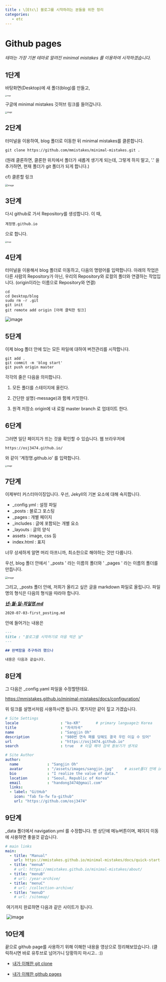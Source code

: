 ```yaml
---
title : \[Etc\] 블로그를 시작하려는 분들을 위한 정리
categories:
   - etc
---
```


# Github pages

*테마는 가장 기본 테마로 알려진 minimal mistakes 를 이용하여 시작하겠습니다.* 


## 1단계
바탕화면(Desktop)에 새 폴더(blog)를 만들고, 

<img src="https://user-images.githubusercontent.com/42775225/86331308-de079d00-bc83-11ea-9c7d-33de58a1edb1.png" alt="image" style="zoom:33%;" />

   

구글에 minimal mistakes 깃허브 링크를 들어갑니다.

<img src="https://user-images.githubusercontent.com/42775225/86331140-9f71e280-bc83-11ea-8949-c415fe65ab69.png" alt="image " style="zoom:40%;" />





## 2단계
터미널을 이용하여, blog 폴더로 이동한 뒤 minimal mistakes를 클론합니다.

```shell
git clone https://github.com/mmistakes/minimal-mistakes.git .
```

(원래 클론하면, 클론한 위치에서 폴더가 새롭게 생기게 되는데, 그렇게 하지 말고, '.' 을 추가하면, 현재 폴더가 git 폴더가 되게 합니다.)

cf) 클론할 링크

<img src="https://user-images.githubusercontent.com/42775225/86332116-03e17180-bc85-11ea-9e72-b470f436bcc1.png" alt="image" style="zoom:50%;" />





## 3단계 

다시 github로 가서 Repository를 생성합니다. 이 때, 

```shell
계정명.github.io
```

으로 합니다.

<img src="https://user-images.githubusercontent.com/42775225/86329271-deeaff80-bc80-11ea-909d-098be9b9b99f.png" alt="image " style="zoom:35%;" />





## 4단계

터미널을 이용해서 blog 폴더로 이동하고, 다음의 명령어를 입력합니다. 아래의 작업은 다른 사람의 Repository가 아닌, 우리의 Repository와 로컬의 폴더와 연결하는 작업입니다. (origin이라는 이름으로 Repository와 연결)

```shell
cd
cd Desktop/blog
sudo rm -r .git
git init
git remote add origin [아래 클릭한 링크]
```

![image](https://user-images.githubusercontent.com/42775225/86333178-84ed3880-bc86-11ea-8ba8-820b15e6bc25.png)



## 5단계 

이제 blog 폴더 안에 있는 모든 파일에 대하여 버전관리를 시작합니다. 

```shell
git add .
git commit -m 'blog start'
git push origin master
```

각각의 줄은 다음을 의미합니다.

1) 모든 폴더를 스테이지에 올린다.

2) 간단한 설명(-message)과 함께 커밋한다.

3) 원격 저장소 origin에 내 로컬 master branch 로 업데이트 한다.





## 6단계 

그러면 일단 페이지가 뜨는 것을 확인할 수 있습니다. 웹 브라우저에 

```
https://osj3474.github.io/
```

와 같이 '계정명.github.io' 를 입력합니다.



<img src="https://user-images.githubusercontent.com/42775225/86428687-53c54480-bd28-11ea-94a7-881c1df3ac2d.png" alt="image " style="zoom:40%;" />

## 7단계 

이제부터 커스터마이징입니다. 우선, Jekyll의 기본 요소에 대해 숙지합니다.

- _config.yml : 설정 파일
- _posts : 블로그 포스팅
- _pages : 개별 페이지
- _includes : 글에 포함되는 개별 요소
- _layouts : 글의 양식
- assets : image, css 등
- index.html : 표지

너무 상세하게 알면 머리 아프니까, 최소한으로 해야하는 것만 다룹니다. 

우선, blog 폴더 안에서 ' _posts ' 라는 이름의 폴더와   ' _pages ' 라는 이름의 폴더를 만듭니다.

<img src="https://user-images.githubusercontent.com/42775225/86442193-59cb1d80-bd48-11ea-986a-378e0de26bec.png" alt="image " style="zoom:50%;" />

그리고, _posts 폴더 안에, 저희가 올리고 싶은 글을 markdown 파일로 올립니다. 파일 명의 형식은 다음의 형식을 따라야 합니다.

<u>***년-월-일-파일명.md***</u>

```
2020-07-03-first_posting.md
```

안에 들어가는 내용은

```markdown
---
title : "블로그를 시작하기로 마음 먹은 날"
---

## 완벽함을 추구하려 했으나

내용은 다음과 같습니다.
```

   



## 8단계 

그 다음은 _config.yaml 파일을 수정할텐데요.

https://mmistakes.github.io/minimal-mistakes/docs/configuration/

위 링크를 설명서처럼 사용하시면 됩니다. 몇가지만 같이 짚고 가겠습니다.



```yaml
# Site Settings
locale                   : "ko-KR"       # primary language는 Korea
title                    : "차곡차곡"
name                     : "Sangjin Oh"
description              : "980번 연속 패를 당해도 결국 우린 이길 수 있어"
url                      : "https://osj3474.github.io"
search                   : true   # 이걸 해야 검색 돋보기가 생겨요

# Site Author
author:
  name             : "Sangjin Oh"
  avatar           : "/assets/images/sangjin.jpg"     # asset폴더 안에 images폴더를 만들어서 이미지를 넣어요
  bio              : "I realize the value of data."
  location         : "Seoul, Republic of Korea"
  email            : "handong3474@gmail.com"
  links:
  - label: "GitHub"
    icon: "fab fa-fw fa-github"
    url: "https://github.com/osj3474"
```



## 9단계 

_data 폴더에서 navigation.yml 를 수정합니다. 맨 상단에 메뉴버튼이며, 페이지 이동에 사용하면 좋을것 같습니다.

```yaml
# main links
main:
  - title: "Manual"
    url: https://mmistakes.github.io/minimal-mistakes/docs/quick-start-guide/
  - title: "menuA"
    # url: https://mmistakes.github.io/minimal-mistakes/about/
  - title: "menuB"
    # url: /year-archive/
  - title: "menuC" 
    # url: /collection-archive/
  - title: "menuD"
    # url: /sitemap/
```



​	여기까지 완료하면 다음과 같은 사이트가 됩니다.

​	![image](https://user-images.githubusercontent.com/42775225/86442835-571cf800-bd49-11ea-9012-2560dab85e5f.png)	

## 10단계 

끝으로 github page를 사용하기 위해 이해한 내용을 영상으로 정리해보았습니다. (클릭하시면 바로 유투브로 넘어가니 당황하지 마시고.. :))

* <a href="https://www.youtube.com/watch?v=G-8A1w-YD_k&feature=youtu.be" target="_blank"> 내가 이해한 git clone </a>

* <a href="https://www.youtube.com/watch?v=Dz9SGB7kO4c&t=218s" target="_blank"> 내가 이해한 github pages  </a>



